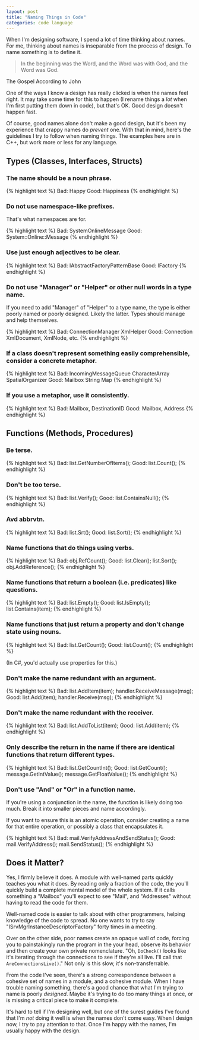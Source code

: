 ```yaml
---
layout: post
title: "Naming Things in Code"
categories: code language
---
```

When I'm designing software, I spend a lot of time thinking about names. For
me, thinking about names is inseparable from the process of design. To name
something is to define it.

> In the beginning was the Word, and the Word was with God, and the Word was
God.

<p class="cite">The Gospel According to John</p>

One of the ways I know a design has really clicked is when the names feel
right. It may take some time for this to happen (I rename things a *lot* when
I'm first putting them down in code), but that's OK. Good design doesn't
happen fast.

Of course, good names alone don't make a good design, but it's been my
experience that crappy names do *prevent* one. With that in mind, here's the
guidelines I try to follow when naming things. The examples here are in C++,
but work more or less for any language.

## Types (Classes, Interfaces, Structs)

### The name should be a noun phrase.

{% highlight text %}
Bad:  Happy
Good: Happiness
{% endhighlight %}

### Do not use namespace-like prefixes.

That's what namespaces are for.

{% highlight text %}
Bad:  SystemOnlineMessage
Good: System::Online::Message
{% endhighlight %}

### Use just enough adjectives to be clear.

{% highlight text %}
Bad:  IAbstractFactoryPatternBase
Good: IFactory
{% endhighlight %}

### Do not use "Manager" or "Helper" or other null words in a type name.

If you need to add "Manager" of "Helper" to a type name, the type is either
poorly named or poorly designed. Likely the latter. Types should manage and
help themselves.

{% highlight text %}
Bad:  ConnectionManager
      XmlHelper
Good: Connection
      XmlDocument, XmlNode, etc.
{% endhighlight %}

### If a class doesn't represent something easily comprehensible, consider a concrete metaphor.

{% highlight text %}
Bad:  IncomingMessageQueue
      CharacterArray
      SpatialOrganizer
Good: Mailbox
      String
      Map
{% endhighlight %}

### If you use a metaphor, use it consistently.

{% highlight text %}
Bad:  Mailbox, DestinationID
Good: Mailbox, Address
{% endhighlight %}

## Functions (Methods, Procedures)

### Be terse.

{% highlight text %}
Bad:  list.GetNumberOfItems();
Good: list.Count();
{% endhighlight %}

### Don't be too terse.

{% highlight text %}
Bad:  list.Verify();
Good: list.ContainsNull();
{% endhighlight %}

### Avd abbrvtn.

{% highlight text %}
Bad:  list.Srt();
Good: list.Sort();
{% endhighlight %}

### Name functions that do things using verbs.

{% highlight text %}
Bad:  obj.RefCount();
Good: list.Clear();
      list.Sort();
      obj.AddReference();
{% endhighlight %}

### Name functions that return a boolean (i.e. predicates) like questions.

{% highlight text %}
Bad:  list.Empty();
Good: list.IsEmpty();
      list.Contains(item);
{% endhighlight %}

### Name functions that just return a property and don't change state using nouns.

{% highlight text %}
Bad:  list.GetCount();
Good: list.Count();
{% endhighlight %}

(In C#, you'd actually use properties for this.)

### Don't make the name redundant with an argument.

{% highlight text %}
Bad:  list.AddItem(item);
      handler.ReceiveMessage(msg);
Good: list.Add(item);
      handler.Receive(msg);
{% endhighlight %}

### Don't make the name redundant with the receiver.

{% highlight text %}
Bad:  list.AddToList(item);
Good: list.Add(item);
{% endhighlight %}

### Only describe the return in the name if there are identical functions that return different types.

{% highlight text %}
Bad:  list.GetCountInt();
Good: list.GetCount();
      message.GetIntValue();
      message.GetFloatValue();
{% endhighlight %}

### Don't use "And" or "Or" in a function name.

If you're using a conjunction in the name, the function is likely doing too
much. Break it into smaller pieces and name accordingly.

If you want to ensure this is an atomic operation, consider creating a name
for that entire operation, or possibly a class that encapsulates it.

{% highlight text %}
Bad:  mail.VerifyAddressAndSendStatus();
Good: mail.VerifyAddress();
      mail.SendStatus();
{% endhighlight %}

## Does it Matter?

Yes, I firmly believe it does. A module with well-named parts quickly teaches
you what it does. By reading only a fraction of the code, the you'll quickly
build a complete mental model of the whole system. If it calls something a
"Mailbox" you'll expect to see "Mail", and "Addresses" without having to read
the code for them.

Well-named code is easier to talk about with other programmers, helping
knowledge of the code to spread. No one wants to try to say
"ISrvMgrInstanceDescriptorFactory" forty times in a meeting.

Over on the other side, poor names create an opaque wall of code, forcing you
to painstakingly run the program in the your head, observe its behavior and
then create your own private nomenclature. "Oh, `DoCheck()` looks like it's
iterating through the connections to see if they're all live. I'll call that
`AreConnectionsLive()`." Not only is this slow, it's non-transferrable.

From the code I've seen, there's a strong correspondence between a cohesive
set of names in a module, and a cohesive module. When I have trouble naming
something, there's a good chance that what I'm trying to name is poorly
*designed*. Maybe it's trying to do too many things at once, or is missing a
critical piece to make it complete.

It's hard to tell if I'm designing well, but one of the surest guides I've
found that I'm *not* doing it well is when the names don't come easy. When I
design now, I try to pay attention to that. Once I'm happy with the names, I'm
usually happy with the design.
